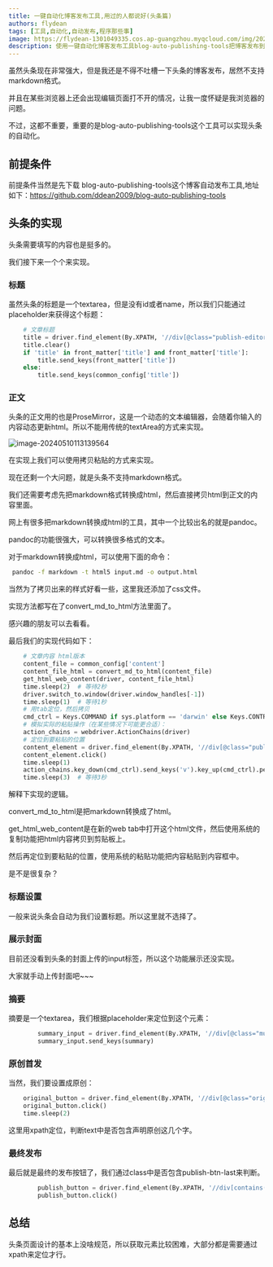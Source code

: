 ```yaml
---
title: 一键自动化博客发布工具,用过的人都说好(头条篇)
authors: flydean
tags: [工具,自动化,自动发布,程序那些事]
image: https://flydean-1301049335.cos.ap-guangzhou.myqcloud.com/img/202405101131044.png
description: 使用一键自动化博客发布工具blog-auto-publishing-tools把博客发布到头条上。
---
```


虽然头条现在非常强大，但是我还是不得不吐槽一下头条的博客发布，居然不支持markdown格式。

并且在某些浏览器上还会出现编辑页面打不开的情况，让我一度怀疑是我浏览器的问题。

不过，这都不重要，重要的是blog-auto-publishing-tools这个工具可以实现头条的自动化。

## 前提条件

前提条件当然是先下载 blog-auto-publishing-tools这个博客自动发布工具,地址如下：https://github.com/ddean2009/blog-auto-publishing-tools

## 头条的实现

头条需要填写的内容也是挺多的。

我们接下来一个个来实现。

<!-- truncate -->

### 标题

虽然头条的标题是一个textarea，但是没有id或者name，所以我们只能通过placeholder来获得这个标题：

```python
    # 文章标题
    title = driver.find_element(By.XPATH, '//div[@class="publish-editor-title-inner"]//textarea[contains(@placeholder,"请输入文章标题")]')
    title.clear()
    if 'title' in front_matter['title'] and front_matter['title']:
        title.send_keys(front_matter['title'])
    else:
        title.send_keys(common_config['title'])
```

### 正文

头条的正文用的也是ProseMirror，这是一个动态的文本编辑器，会随着你输入的内容动态更新html。所以不能用传统的textArea的方式来实现。

![image-20240510113139564](https://flydean-1301049335.cos.ap-guangzhou.myqcloud.com/img/202405101131044.png)

在实现上我们可以使用拷贝粘贴的方式来实现。

现在还剩一个大问题，就是头条不支持markdown格式。

我们还需要考虑先把markdown格式转换成html，然后直接拷贝html到正文的内容里面。

网上有很多把markdown转换成html的工具，其中一个比较出名的就是pandoc。

pandoc的功能很强大，可以转换很多格式的文本。

对于markdown转换成html，可以使用下面的命令：

```bash
 pandoc -f markdown -t html5 input.md -o output.html
```

当然为了拷贝出来的样式好看一些，这里我还添加了css文件。

实现方法都写在了convert_md_to_html方法里面了。

感兴趣的朋友可以去看看。

最后我们的实现代码如下：

```python
    # 文章内容 html版本
    content_file = common_config['content']
    content_file_html = convert_md_to_html(content_file)
    get_html_web_content(driver, content_file_html)
    time.sleep(2)  # 等待2秒
    driver.switch_to.window(driver.window_handles[-1])
    time.sleep(1)  # 等待1秒
    # 用tab定位，然后拷贝
    cmd_ctrl = Keys.COMMAND if sys.platform == 'darwin' else Keys.CONTROL
    # 模拟实际的粘贴操作（在某些情况下可能更合适）：
    action_chains = webdriver.ActionChains(driver)
    # 定位到要粘贴的位置
    content_element = driver.find_element(By.XPATH, '//div[@class="publish-editor"]//div[@class="ProseMirror"]')
    content_element.click()
    time.sleep(1)
    action_chains.key_down(cmd_ctrl).send_keys('v').key_up(cmd_ctrl).perform()
    time.sleep(3)  # 等待3秒
```

解释下实现的逻辑。

convert_md_to_html是把markdown转换成了html。

get_html_web_content是在新的web tab中打开这个html文件，然后使用系统的复制功能把html内容拷贝到剪贴板上。

然后再定位到要粘贴的位置，使用系统的粘贴功能把内容粘贴到内容框中。

是不是很复杂？

### 标题设置

一般来说头条会自动为我们设置标题。所以这里就不选择了。

### 展示封面

目前还没看到头条的封面上传的input标签，所以这个功能展示还没实现。

大家就手动上传封面吧~~~

### 摘要

摘要是一个textarea，我们根据placeholder来定位到这个元素：

```python
        summary_input = driver.find_element(By.XPATH, '//div[@class="multi-abstract-cell-content-input"]//textarea[contains(@placeholder,"好的摘要比标题更吸引读者")]')
        summary_input.send_keys(summary)
```

### 原创首发

当然，我们要设置成原创：

```python
    original_button = driver.find_element(By.XPATH, '//div[@class="original-tag"]//span[contains(text(),"声明原创")]')
    original_button.click()
    time.sleep(2)
```

这里用xpath定位，判断text中是否包含声明原创这几个字。

### 最终发布

最后就是最终的发布按钮了，我们通过class中是否包含publish-btn-last来判断。

```python
        publish_button = driver.find_element(By.XPATH, '//div[contains(@class,"publish-btn-last")]')
        publish_button.click()
```

## 总结

头条页面设计的基本上没啥规范，所以获取元素比较困难，大部分都是需要通过xpath来定位才行。

